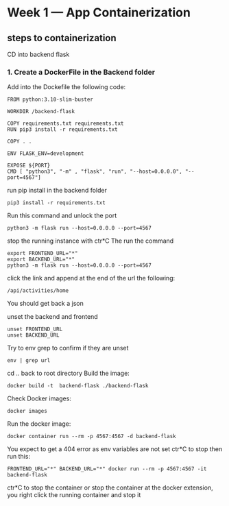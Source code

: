 # Week 1 — App Containerization

## steps to containerization
CD into backend flask
### 1. Create a DockerFile in the Backend folder

Add into the Dockefile the following code:

```
FROM python:3.10-slim-buster

WORKDIR /backend-flask

COPY requirements.txt requirements.txt
RUN pip3 install -r requirements.txt

COPY . .

ENV FLASK_ENV=development

EXPOSE ${PORT}
CMD [ "python3", "-m" , "flask", "run", "--host=0.0.0.0", "--port=4567"]

```

run pip install in the backend folder

```
pip3 install -r requirements.txt
```
Run this command and unlock the port
```
python3 -m flask run --host=0.0.0.0 --port=4567
```
stop the running instance with ctr*C
The run the command
```
export FRONTEND_URL="*"
export BACKEND_URL="*"
python3 -m flask run --host=0.0.0.0 --port=4567

```

click the link and append at the end of the url the following:
```
/api/activities/home
```
You should get back a json

unset the backend and frontend

```
unset FRONTEND_URL
unset BACKEND_URL

```

Try to env grep to confirm if they are unset

```
env | grep url
```
cd .. back to root directory
Build the image:
```
docker build -t  backend-flask ./backend-flask
```
Check Docker images:
```
docker images
```
Run the docker image:

```
docker container run --rm -p 4567:4567 -d backend-flask
```
You expect to get a 404 error as env variables are not set
ctr*C to stop then run this:

```
FRONTEND_URL="*" BACKEND_URL="*" docker run --rm -p 4567:4567 -it backend-flask
```
ctr*C to stop the container or stop the container at the docker extension, you right click the running container and stop it




